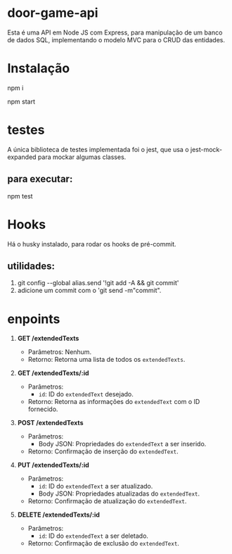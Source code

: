 # door-game-api

Esta é uma API em Node JS com Express, para manipulação de um banco de dados SQL, implementando o modelo MVC para o CRUD das entidades.

# Instalação

npm i

npm start

# testes

A única biblioteca de testes implementada foi o jest, que usa o jest-mock-expanded para mockar algumas classes.

## para executar:

npm test

# Hooks

Há o husky instalado, para rodar os hooks de pré-commit.

## utilidades:

1. git config --global alias.send '!git add -A && git commit'
2. adicione um commit com o 'git send -m"commit".

# enpoints

1. **GET /extendedTexts**

   - Parâmetros: Nenhum.
   - Retorno: Retorna uma lista de todos os `extendedTexts`.

2. **GET /extendedTexts/:id**

   - Parâmetros:
     - `id`: ID do `extendedText` desejado.
   - Retorno: Retorna as informações do `extendedText` com o ID fornecido.

3. **POST /extendedTexts**

   - Parâmetros:
     - Body JSON: Propriedades do `extendedText` a ser inserido.
   - Retorno: Confirmação de inserção do `extendedText`.

4. **PUT /extendedTexts/:id**

   - Parâmetros:
     - `id`: ID do `extendedText` a ser atualizado.
     - Body JSON: Propriedades atualizadas do `extendedText`.
   - Retorno: Confirmação de atualização do `extendedText`.

5. **DELETE /extendedTexts/:id**
   - Parâmetros:
     - `id`: ID do `extendedText` a ser deletado.
   - Retorno: Confirmação de exclusão do `extendedText`.
